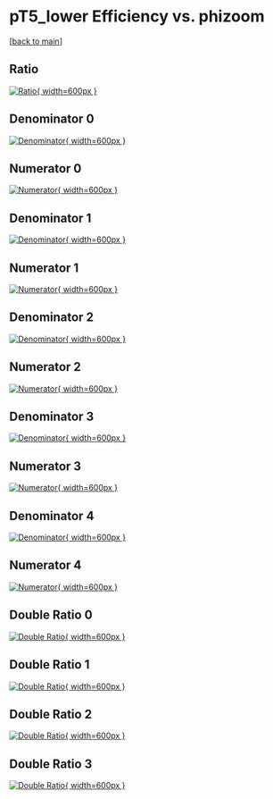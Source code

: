 # pT5_lower Efficiency vs. phizoom

[[back to main](./)]



## Ratio

[![Ratio](../mtv/var/pT5_lower_loweta_321_0_eff_phizoom.png){ width=600px }](../mtv/var/pT5_lower_loweta_321_0_eff_phizoom.pdf)

## Denominator 0

[![Denominator](../mtv/den/pT5_lower_loweta_321_0_eff_phizoom_den0.png){ width=600px }](../mtv/den/pT5_lower_loweta_321_0_eff_phizoom_den0.pdf)

## Numerator 0

[![Numerator](../mtv/num/pT5_lower_loweta_321_0_eff_phizoom_num0.png){ width=600px }](../mtv/num/pT5_lower_loweta_321_0_eff_phizoom_num0.pdf)

## Denominator 1

[![Denominator](../mtv/den/pT5_lower_loweta_321_0_eff_phizoom_den1.png){ width=600px }](../mtv/den/pT5_lower_loweta_321_0_eff_phizoom_den1.pdf)

## Numerator 1

[![Numerator](../mtv/num/pT5_lower_loweta_321_0_eff_phizoom_num1.png){ width=600px }](../mtv/num/pT5_lower_loweta_321_0_eff_phizoom_num1.pdf)

## Denominator 2

[![Denominator](../mtv/den/pT5_lower_loweta_321_0_eff_phizoom_den2.png){ width=600px }](../mtv/den/pT5_lower_loweta_321_0_eff_phizoom_den2.pdf)

## Numerator 2

[![Numerator](../mtv/num/pT5_lower_loweta_321_0_eff_phizoom_num2.png){ width=600px }](../mtv/num/pT5_lower_loweta_321_0_eff_phizoom_num2.pdf)

## Denominator 3

[![Denominator](../mtv/den/pT5_lower_loweta_321_0_eff_phizoom_den3.png){ width=600px }](../mtv/den/pT5_lower_loweta_321_0_eff_phizoom_den3.pdf)

## Numerator 3

[![Numerator](../mtv/num/pT5_lower_loweta_321_0_eff_phizoom_num3.png){ width=600px }](../mtv/num/pT5_lower_loweta_321_0_eff_phizoom_num3.pdf)

## Denominator 4

[![Denominator](../mtv/den/pT5_lower_loweta_321_0_eff_phizoom_den4.png){ width=600px }](../mtv/den/pT5_lower_loweta_321_0_eff_phizoom_den4.pdf)

## Numerator 4

[![Numerator](../mtv/num/pT5_lower_loweta_321_0_eff_phizoom_num4.png){ width=600px }](../mtv/num/pT5_lower_loweta_321_0_eff_phizoom_num4.pdf)

## Double Ratio 0

[![Double Ratio](../mtv/ratio/pT5_lower_loweta_321_0_eff_phizoom_ratio0.png){ width=600px }](../mtv/ratio/pT5_lower_loweta_321_0_eff_phizoom_ratio0.pdf)

## Double Ratio 1

[![Double Ratio](../mtv/ratio/pT5_lower_loweta_321_0_eff_phizoom_ratio1.png){ width=600px }](../mtv/ratio/pT5_lower_loweta_321_0_eff_phizoom_ratio1.pdf)

## Double Ratio 2

[![Double Ratio](../mtv/ratio/pT5_lower_loweta_321_0_eff_phizoom_ratio2.png){ width=600px }](../mtv/ratio/pT5_lower_loweta_321_0_eff_phizoom_ratio2.pdf)

## Double Ratio 3

[![Double Ratio](../mtv/ratio/pT5_lower_loweta_321_0_eff_phizoom_ratio3.png){ width=600px }](../mtv/ratio/pT5_lower_loweta_321_0_eff_phizoom_ratio3.pdf)

